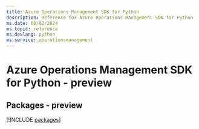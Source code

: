 ```yaml
---
title: Azure Operations Management SDK for Python
description: Reference for Azure Operations Management SDK for Python
ms.date: 08/02/2024
ms.topic: reference
ms.devlang: python
ms.service: operationsmanagement
---
```

# Azure Operations Management SDK for Python - preview
## Packages - preview
[!INCLUDE [packages](operations-management-index.md)]